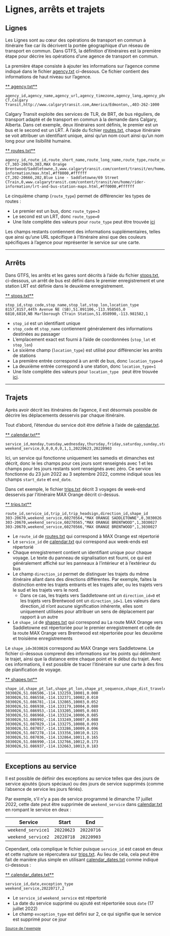# Lignes, arrêts et trajets

## Lignes 
 
 Les Lignes sont au cœur des opérations de transport en commun à itinéraire fixe car ils décrivent la portée géographique d’un réseau de transport en commun. Dans GTFS, la définition d’itinéraires est la première étape pour décrire les opérations d’une agence de transport en commun. 
 
 La première étape consiste à ajouter les informations sur l’agence comme indiqué dans le fichier [agency.txt](../../reference/#agencytxt) ci-dessous. Ce fichier contient des informations de haut niveau sur l’agence. 
 
 [** agency.txt**](../../reference/#agencytxt) 
 
```
agency_id,agency_name,agency_url,agency_timezone,agency_lang,agency_phone
CT,Calgary Transit,http://www.calgarytransit.com,America/Edmonton,,403-262-1000
```
 
 Calgary Transit exploite des services de TLR, de BRT, de bus réguliers, de transport adapté et de transport en commun à la demande dans Calgary, Alberta. Dans cet exemple, deux itinéraires sont définis, le premier est un bus et le second est un LRT. À l’aide du fichier [routes.txt](../../reference/#routestxt), chaque itinéraire se voit attribuer un identifiant unique, ainsi qu’un nom court ainsi qu’un nom long pour une lisibilité humaine. 
 
 [** routes.txt**](../../reference/#routestxt) 
 
```
agency_id,route_id,route_short_name,route_long_name,route_type,route_url,route_color,route_text_color
CT,303-20670,303,MAX Orange Brentwood/Saddletowne,3,www.calgarytransit.com/content/transit/en/home/rider-information/max.html,#ff8000,#ffffff
CT,202-20666,202,Blue Line - Saddletowne/69 Street CTrain,0,www.calgarytransit.com/content/transit/en/home/rider-information/lrt-and-bus-station-maps.html,#ff0000,#ffffff
```
 
 Le cinquième champ (`route_type`) permet de différencier les types de routes : 
 
 - Le premier est un bus, donc `route_type=3` 
 - Le second est un LRT, donc `route_type=0` 
 - Une liste complète des valeurs pour `route_type` peut être trouvée [ici](../../reference/#routestxt) 
 
 Les champs restants contiennent des informations supplémentaires, telles que ainsi qu’une URL spécifique à l’itinéraire ainsi que des couleurs spécifiques à l’agence pour représenter le service sur une carte. 

<hr> 
 
## Arrêts 
 
 Dans GTFS, les arrêts et les gares sont décrits à l’aide du fichier [stops.txt](../../reference/#stopstxt), ci-dessous, un arrêt de bus est défini dans le premier enregistrement et une station LRT est définie dans le deuxième enregistrement. 
 
 [** stops.txt**](../../reference/#stopstxt) 
 
```
stop_id,stop_code,stop_name,stop_lat,stop_lon,location_type
8157,8157,44th Avenue NE (SB),51.091106,-113.958565,0
6810,6810,NB Marlborough CTrain Station,51.058990,-113.981582,1
```
 
 - `stop_id` est un identifiant unique
 - `stop_code` et `stop_name` contiennent généralement des informations destinées au passager
 - L’emplacement exact est fourni à l’aide de coordonnées (`stop_lat` et `stop_lon`) 
 - Le sixième champ (`location_type`) est utilisé pour différencier les arrêts de stations
 - La première entrée correspond à un arrêt de bus, donc `location_type=0` 
 - La deuxième entrée correspond à une station, donc `location_type=1` 
 - Une liste complète des valeurs pour `location_type ` peut être trouvée [ici](../../reference/#stopstxt). 

<hr> 
 
## Trajets 
 
 Après avoir décrit les itinéraires de l’agence, il est désormais possible de décrire les déplacements desservis par chaque itinéraire. 
 
 Tout d’abord, l’étendue du service doit être définie à l’aide de [calendar.txt](../../reference/#calendartxt). 
 
 [** calendar.txt**](../../reference/#calendartxt) 
 
```
service_id,monday,tuesday,wednesday,thursday,friday,saturday,sunday,start_date,end_date
weekend_service,0,0,0,0,0,1,1,20220623,20220903
```
 
 Ici, un service qui fonctionne uniquement les samedis et dimanches est décrit, donc le les champs pour ces jours sont renseignés avec 1 et les champs pour les jours restants sont renseignés avec zéro. Ce service fonctionne du 23 juin 2022 au 3 septembre 2022, comme indiqué sous les champs `start_date` et `end_date`. 
 
 Dans cet exemple, le fichier [trips.txt](../../reference/#tripstxt) décrit 3 voyages de week-end desservis par l’itinéraire MAX Orange décrit ci-dessus. 
 
 [** trips.txt**](../../reference/#tripstxt) 
 
```
route_id,service_id,trip_id,trip_headsign,direction_id,shape_id
303-20670,weekend_service,60270564,"MAX ORANGE SADDLETOWNE",0,3030026
303-20670,weekend_service,60270565,"MAX ORANGE BRENTWOOD",1,3030027
303-20670,weekend_service,60270566,"MAX ORANGE BRENTWOOD",1,3030027
``` 
 
 - Le `route_id` de [routes.txt](../../reference/#routestxt) qui correspond à MAX Orange est répertorié 
 - Le `service_id` de [calendar.txt](../../reference/#calendartxt) qui correspond aux week-ends est répertorié 
 - Chaque enregistrement contient un identifiant unique pour chaque voyage. 
 Le texte du panneau de signalisation est fourni, ce qui est généralement affiché sur les panneaux à l’intérieur et à l’extérieur du bus
 - Le champ `direction_id` permet de distinguer les trajets du même itinéraire allant dans des directions différentes. Par exemple, faites la distinction entre les trajets entrants et les trajets aller, ou les trajets vers le sud et les trajets vers le nord. 
    - Dans ce cas, les trajets vers Saddletowne ont un `direction_id=0` et les trajets vers Brentwood ont un `direction_id=1`. Les valeurs dans direction_id n’ont aucune signification inhérente, elles sont uniquement utilisées pour attribuer un sens de déplacement par rapport à un autre
 - Le `shape_id` de [shapes.txt](../../reference/#shapestxt) qui correspond au La route MAX Orange vers Saddletowne est répertoriée pour le premier enregistrement et celle de la route MAX Orange vers Brentwood est répertoriée pour les deuxième et troisième enregistrements 
 
 
 Le `shape_id=3030026` correspond au MAX Orange vers Saddletowne. Le fichier ci-dessous comprend des informations sur les points qui délimitent le trajet, ainsi que la distance entre chaque point et le début du trajet. Avec ces informations, il est possible de tracer l’itinéraire sur une carte à des fins de planification de voyage. 
 
 [** shapes.txt**](../../reference/#shapestxt) 
 
```
shape_id,shape_pt_lat,shape_pt_lon,shape_pt_sequence,shape_dist_traveled
3030026,51.086506,-114.132259,10001,0.000
3030026,51.086558,-114.132371,10002,0.010
3030026,51.086781,-114.132865,10003,0.052
3030026,51.086938,-114.133179,10004,0.080
3030026,51.086953,-114.133205,10005,0.083
3030026,51.086968,-114.133224,10006,0.085
3030026,51.086992,-114.133249,10007,0.088
3030026,51.087029,-114.133275,10008,0.093
3030026,51.087057,-114.133286,10009,0.096
3030026,51.087278,-114.133356,10010,0.121
3030026,51.087036,-114.132864,10011,0.165
3030026,51.086990,-114.132766,10012,0.173
3030026,51.086937,-114.132663,10013,0.183
```
 
<hr> 
 
## Exceptions au service 
 
 Il est possible de définir des exceptions au service telles que des jours de service ajoutés (jours spéciaux) ou des jours de service supprimés (comme l’absence de service les jours fériés). 
 
 Par exemple, s’il n’y a pas de service programmé le dimanche 17 juillet 2022, cette date peut être supprimée de `weekend_service` dans [calendar.txt](../../reference/#calendartxt) en rompant le service en deux : 
 
| Service | Start | End |
| ----- | ----- | ----- |
| `weekend_service1` | `20220623` | `20220716` |
| `weekend_service2` | `20220718` | `20220903` |
 
 Cependant, cela complique le fichier puisque `service_id` est cassé en deux et cette rupture se répercutera sur [trips.txt](../../reference/#tripstxt). Au lieu de cela, cela peut être fait de manière plus simple en utilisant [calendar_dates.txt](../../reference/#calendar_datestxt) comme indiqué ci-dessous : 
 
 [** calendar_dates.txt**](../../reference/#calendar_datestxt) 
 
```
service_id,date,exception_type
weekend_service,20220717,2
```
 
 - Le `service_id` `weekend_service` est répertorié 
 - La date du service supprimé ou ajouté est répertoriée sous `date` (17 juillet 2022) 
 - Le champ `exception_type` est défini sur 2, ce qui signifie que le service est supprimé pour ce jour 
 
 <sup>[Source de l'exemple](https:)</sup>